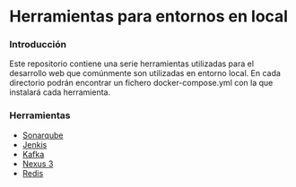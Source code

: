 # Herramientas para entornos en local

### Introducción
Este repositorio contiene una serie herramientas utilizadas para el desarrollo web que comúnmente son utilizadas en entorno local. 
En cada directorio podrán encontrar un fichero docker-compose.yml con la que instalará cada herramienta.

### Herramientas

* [Sonarqube](./sonarqube)
* [Jenkis](./jenkins)
* [Kafka](./kafka)
* [Nexus 3](./nexus)
* [Redis](./redis)